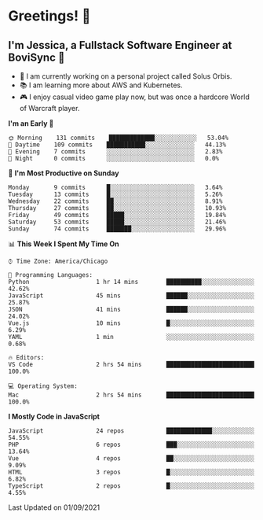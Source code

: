 # Greetings! 🧠

## I'm Jessica, a Fullstack Software Engineer at BoviSync 🐄

- 🌟 I am currently working on a personal project called Solus Orbis.
- 📚 I am learning more about AWS and Kubernetes.
- 🎮 I enjoy casual video game play now, but was once a hardcore World of Warcraft player.

<!--START_SECTION:waka-->
**I'm an Early 🐤** 

```text
🌞 Morning    131 commits    █████████████░░░░░░░░░░░░   53.04% 
🌆 Daytime    109 commits    ███████████░░░░░░░░░░░░░░   44.13% 
🌃 Evening    7 commits      ░░░░░░░░░░░░░░░░░░░░░░░░░   2.83% 
🌙 Night      0 commits      ░░░░░░░░░░░░░░░░░░░░░░░░░   0.0%

```
📅 **I'm Most Productive on Sunday** 

```text
Monday       9 commits      █░░░░░░░░░░░░░░░░░░░░░░░░   3.64% 
Tuesday      13 commits     █░░░░░░░░░░░░░░░░░░░░░░░░   5.26% 
Wednesday    22 commits     ██░░░░░░░░░░░░░░░░░░░░░░░   8.91% 
Thursday     27 commits     ██░░░░░░░░░░░░░░░░░░░░░░░   10.93% 
Friday       49 commits     █████░░░░░░░░░░░░░░░░░░░░   19.84% 
Saturday     53 commits     █████░░░░░░░░░░░░░░░░░░░░   21.46% 
Sunday       74 commits     ███████░░░░░░░░░░░░░░░░░░   29.96%

```


📊 **This Week I Spent My Time On** 

```text
⌚︎ Time Zone: America/Chicago

💬 Programming Languages: 
Python                   1 hr 14 mins        ██████████░░░░░░░░░░░░░░░   42.62% 
JavaScript               45 mins             ██████░░░░░░░░░░░░░░░░░░░   25.87% 
JSON                     41 mins             ██████░░░░░░░░░░░░░░░░░░░   24.02% 
Vue.js                   10 mins             █░░░░░░░░░░░░░░░░░░░░░░░░   6.29% 
YAML                     1 min               ░░░░░░░░░░░░░░░░░░░░░░░░░   0.68%

🔥 Editors: 
VS Code                  2 hrs 54 mins       █████████████████████████   100.0%

💻 Operating System: 
Mac                      2 hrs 54 mins       █████████████████████████   100.0%

```

**I Mostly Code in JavaScript** 

```text
JavaScript               24 repos            █████████████░░░░░░░░░░░░   54.55% 
PHP                      6 repos             ███░░░░░░░░░░░░░░░░░░░░░░   13.64% 
Vue                      4 repos             ██░░░░░░░░░░░░░░░░░░░░░░░   9.09% 
HTML                     3 repos             █░░░░░░░░░░░░░░░░░░░░░░░░   6.82% 
TypeScript               2 repos             █░░░░░░░░░░░░░░░░░░░░░░░░   4.55%

```



 Last Updated on 01/09/2021
<!--END_SECTION:waka-->

<!--
**jessikuh/jessikuh** is a ✨ _special_ ✨ repository because its `README.md` (this file) appears on your GitHub profile.

Here are some ideas to get you started:

- 🔭 I’m currently working on ...
- 🌱 I’m currently learning ...
- 👯 I’m looking to collaborate on ...
- 🤔 I’m looking for help with ...
- 💬 Ask me about ...
- 📫 How to reach me: ...
- 😄 Pronouns: ...
- ⚡ Fun fact: ...
-->
